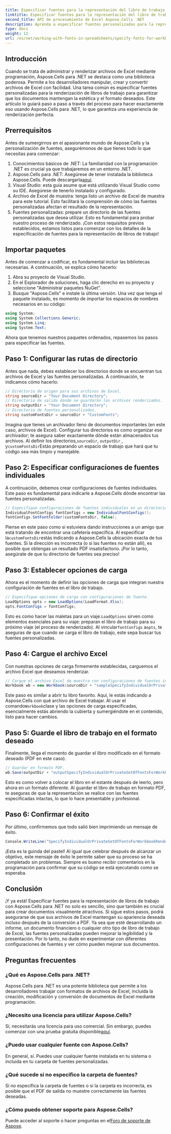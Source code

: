```yaml
---
title: Especificar fuentes para la representación del libro de trabajo
linktitle: Especificar fuentes para la representación del libro de trabajo
second_title: API de procesamiento de Excel Aspose.Cells .NET
description: Aprenda a especificar fuentes personalizadas para la representación de libros de trabajo con Aspose.Cells para .NET. Una guía paso a paso para garantizar una salida PDF perfecta.
type: docs
weight: 12
url: /es/net/working-with-fonts-in-spreadsheets/specify-fonts-for-workbook-rendering/
---
```

## Introducción
Cuando se trata de administrar y renderizar archivos de Excel mediante programación, Aspose.Cells para .NET se destaca como una biblioteca poderosa. Permite a los desarrolladores manipular, crear y convertir archivos de Excel con facilidad. Una tarea común es especificar fuentes personalizadas para la renderización de libros de trabajo para garantizar que los documentos mantengan la estética y el formato deseados. Este artículo lo guiará paso a paso a través del proceso para hacer exactamente eso usando Aspose.Cells para .NET, lo que garantiza una experiencia de renderización perfecta.
## Prerrequisitos
Antes de sumergirnos en el apasionante mundo de Aspose.Cells y la personalización de fuentes, asegurémonos de que tienes todo lo que necesitas para comenzar:
1. Conocimientos básicos de .NET: La familiaridad con la programación .NET es crucial ya que trabajaremos en un entorno .NET.
2. Aspose.Cells para .NET: Asegúrese de tener instalada la biblioteca Aspose.Cells. Puede descargarla[aquí](https://releases.aspose.com/cells/net/).
3. Visual Studio: esta guía asume que está utilizando Visual Studio como su IDE. Asegúrese de tenerlo instalado y configurado.
4. Archivo de Excel de muestra: tenga listo un archivo de Excel de muestra para este tutorial. Esto facilitará la comprensión de cómo las fuentes personalizadas afectan el resultado de la representación.
5. Fuentes personalizadas: prepare un directorio de las fuentes personalizadas que desea utilizar. Esto es fundamental para probar nuestro proceso de renderizado.
¡Con estos requisitos previos establecidos, estamos listos para comenzar con los detalles de la especificación de fuentes para la representación de libros de trabajo!
## Importar paquetes
Antes de comenzar a codificar, es fundamental incluir las bibliotecas necesarias. A continuación, se explica cómo hacerlo:
1. Abra su proyecto de Visual Studio.
2. En el Explorador de soluciones, haga clic derecho en su proyecto y seleccione "Administrar paquetes NuGet".
3. Busque "Aspose.Cells" e instale la última versión.
Una vez que tenga el paquete instalado, es momento de importar los espacios de nombres necesarios en su código:
```csharp
using System;
using System.Collections.Generic;
using System.Linq;
using System.Text;
```
Ahora que tenemos nuestros paquetes ordenados, repasemos los pasos para especificar las fuentes.
## Paso 1: Configurar las rutas de directorio
Antes que nada, debes establecer los directorios donde se encuentran tus archivos de Excel y las fuentes personalizadas. A continuación, te indicamos cómo hacerlo:
```csharp
// Directorio de origen para sus archivos de Excel.
string sourceDir = "Your Document Directory";
// Directorio de salida donde se guardarán los archivos renderizados.
string outputDir = "Your Document Directory";
// Directorio de fuentes personalizadas.
string customFontsDir = sourceDir + "CustomFonts";
```

 Imagina que tienes un archivador lleno de documentos importantes (en este caso, archivos de Excel). Configurar tus directorios es como organizar ese archivador; te asegura saber exactamente dónde están almacenados tus archivos. Al definir los directorios,`sourceDir`, `outputDir` , y`customFontsDir`Estás preparando un espacio de trabajo que hará que tu código sea más limpio y manejable.
## Paso 2: Especificar configuraciones de fuentes individuales
A continuación, debemos crear configuraciones de fuentes individuales. Este paso es fundamental para indicarle a Aspose.Cells dónde encontrar las fuentes personalizadas.
```csharp
// Especifique configuraciones de fuentes individuales en un directorio de fuentes personalizado.
IndividualFontConfigs fontConfigs = new IndividualFontConfigs();
fontConfigs.SetFontFolder(customFontsDir, false);
```
 Piense en este paso como si estuviera dando instrucciones a un amigo que está tratando de encontrar una cafetería específica. Al especificar la`customFontsDir`estás indicando a Aspose.Cells la ubicación exacta de tus fuentes. Si la dirección es incorrecta (o si las fuentes no están allí), es posible que obtengas un resultado PDF insatisfactorio. ¡Por lo tanto, asegúrate de que tu directorio de fuentes sea preciso!
## Paso 3: Establecer opciones de carga
Ahora es el momento de definir las opciones de carga que integran nuestra configuración de fuentes en el libro de trabajo.
```csharp
// Especifique opciones de carga con configuraciones de fuente.
LoadOptions opts = new LoadOptions(LoadFormat.Xlsx);
opts.FontConfigs = fontConfigs;
```
 Esto es como hacer las maletas para un viaje.`LoadOptions` sirven como elementos esenciales para su viaje: preparan el libro de trabajo para su próximo viaje (el proceso de renderizado). Al vincular`fontConfigs` a`opts`, te aseguras de que cuando se carga el libro de trabajo, este sepa buscar tus fuentes personalizadas.
## Paso 4: Cargue el archivo Excel
Con nuestras opciones de carga firmemente establecidas, carguemos el archivo Excel que deseamos renderizar.
```csharp
// Cargue el archivo Excel de muestra con configuraciones de fuentes individuales.
Workbook wb = new Workbook(sourceDir + "sampleSpecifyIndividualOrPrivateSetOfFontsForWorkbookRendering.xlsx", opts);
```
 Este paso es similar a abrir tu libro favorito. Aquí, le estás indicando a Aspose.Cells con qué archivo de Excel trabajar. Al usar el comando`Workbook`clase y las opciones de carga especificadas, esencialmente estás abriendo la cubierta y sumergiéndote en el contenido, listo para hacer cambios.
## Paso 5: Guarde el libro de trabajo en el formato deseado
Finalmente, llega el momento de guardar el libro modificado en el formato deseado (PDF en este caso).
```csharp
// Guardar en formato PDF.
wb.Save(outputDir + "outputSpecifyIndividualOrPrivateSetOfFontsForWorkbookRendering.pdf", SaveFormat.Pdf);
```
Esto es como volver a colocar el libro en el estante después de leerlo, pero ahora en un formato diferente. Al guardar el libro de trabajo en formato PDF, te aseguras de que la representación se realice con las fuentes especificadas intactas, lo que lo hace presentable y profesional.
## Paso 6: Confirmar el éxito
Por último, confirmemos que todo salió bien imprimiendo un mensaje de éxito.
```csharp
Console.WriteLine("SpecifyIndividualOrPrivateSetOfFontsForWorkbookRendering executed successfully.");
```
¡Esta es la guinda del pastel! Al igual que celebrar después de alcanzar un objetivo, este mensaje de éxito le permite saber que su proceso se ha completado sin problemas. Siempre es bueno recibir comentarios en la programación para confirmar que su código se está ejecutando como se esperaba.
## Conclusión
¡Y ya está! Especificar fuentes para la representación de libros de trabajo con Aspose.Cells para .NET no solo es sencillo, sino que también es crucial para crear documentos visualmente atractivos. Si sigue estos pasos, podrá asegurarse de que sus archivos de Excel mantengan su apariencia deseada incluso después de la conversión a PDF. Ya sea que esté desarrollando un informe, un documento financiero o cualquier otro tipo de libro de trabajo de Excel, las fuentes personalizadas pueden mejorar la legibilidad y la presentación. Por lo tanto, no dude en experimentar con diferentes configuraciones de fuentes y ver cómo pueden mejorar sus documentos.
## Preguntas frecuentes
### ¿Qué es Aspose.Cells para .NET?  
Aspose.Cells para .NET es una potente biblioteca que permite a los desarrolladores trabajar con formatos de archivos de Excel, incluida la creación, modificación y conversión de documentos de Excel mediante programación.
### ¿Necesito una licencia para utilizar Aspose.Cells?  
 Sí, necesitarás una licencia para uso comercial. Sin embargo, puedes comenzar con una prueba gratuita disponible[aquí](https://releases.aspose.com/).
### ¿Puedo usar cualquier fuente con Aspose.Cells?  
En general, sí. Puedes usar cualquier fuente instalada en tu sistema o incluida en tu carpeta de fuentes personalizadas.
### ¿Qué sucede si no especifico la carpeta de fuentes?  
Si no especifica la carpeta de fuentes o si la carpeta es incorrecta, es posible que el PDF de salida no muestre correctamente las fuentes deseadas.
### ¿Cómo puedo obtener soporte para Aspose.Cells?  
 Puede acceder al soporte o hacer preguntas en el[Foro de soporte de Aspose](https://forum.aspose.com/c/cells/9).
